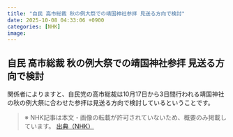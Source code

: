 ```yaml
---
title: "自民 高市総裁 秋の例大祭での靖国神社参拝 見送る方向で検討"
date: 2025-10-08 04:33:06 +0900
categories: [NHK]
image: 
---
```

## 自民 高市総裁 秋の例大祭での靖国神社参拝 見送る方向で検討

関係者によりますと、自民党の高市総裁は10月17日から3日間行われる靖国神社の秋の例大祭に合わせた参拝は見送る方向で検討しているということです。

> ※ NHK記事は本文・画像の転載が許可されていないため、概要のみ掲載しています。
[出典（NHK）](http://www3.nhk.or.jp/news/html/20251008/k10014944431000.html)
